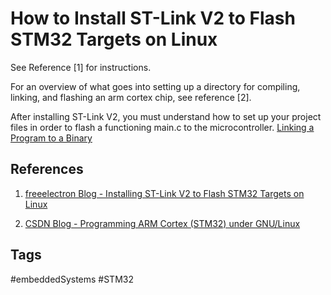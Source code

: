 # How to Install ST-Link V2 to Flash STM32 Targets on Linux 

See Reference [1] for instructions.

For an overview of what goes into setting up a directory for compiling, linking, and flashing an arm cortex chip, see reference [2].

After installing ST-Link V2, you must understand how to set up your project files in order to flash a functioning main.c to the microcontroller. [Linking a Program to a Binary](../202202101901)

## References
1. [freeelectron Blog - Installing ST-Link V2 to Flash STM32 Targets on Linux](https://freeelectron.ro/installing-st-link-v2-to-flash-stm32-targets-on-linux/)  

2. [CSDN Blog - Programming ARM Cortex (STM32) under GNU/Linux](../202110191854)  

## Tags
#embeddedSystems #STM32
